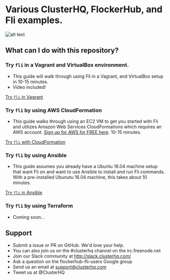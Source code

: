 # Various ClusterHQ, FlockerHub, and Fli examples.

![alt text](https://clusterhq.com/assets/images/blog/flockerhub-fli.png "Fli and FlockerHub")

## What can I do with this repository?

### Try `fli` in a Vagrant and VirtualBox environment.

- This guide will walk through using Fli in a Vagrant, and VirtualBox setup in 10-15 minutes.
- Video included!

[Try `fli` in Vagrant](fli-vagrant/)

### Try `fli` by using AWS CloudFormation

- This guide walks through using an EC2 VM to get you started with Fli and utilizes Amazon Web Services CloudFormations which requires an AWS account. [Sign up for AWS for FREE here](https://aws.amazon.com/free/). 10-15 minutes.

[Try `fli` with CloudFormation ](fli-cloudformation/)

### Try `fli` by using Ansible

- This guide assumes you already have a Ubuntu 16.04 machine setup that want Fli on and want to use Ansible to install and run Fli commands. With a pre-installed Ubunutu 16.04 machine, this takes about 10 minutes.

[Try `fli` in Ansible](fli-ansible/)

### Try `fli` by using Terraform

- Coming soon...

## Support

- Submit a issue or PR on GitHub. We'd love your help.
- You can also join us on the #clusterhq channel on the irc.freenode.net
- Join our Slack community at http://slack.clusterhq.com/
- Ask a question on the flockerhub-fli-users Google group
- Send us an email at support@clusterhq.com
- Tweet us at @ClusterHQ
